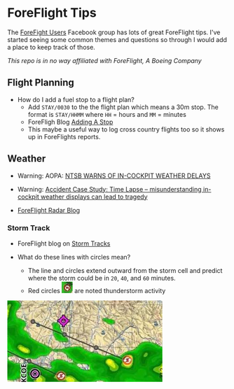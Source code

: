 # ForeFlight Tips

The [ForeFight Users](https://www.facebook.com/groups/2036312003337297/) Facebook group has lots of great ForeFlight tips. I've started seeing some common themes and questions so through I would add a place to keep track of those.

<i>This repo is in no way affiliated with ForeFlight, A Boeing Company</i>


## Flight Planning

* How do I add a fuel stop to a flight plan?
	* Add `STAY/0030` to the the flight plan which means a 30m stop. The format is `STAY/HHMM` where `HH` = hours and `MM` = minutes
	* ForeFligh Blog [Adding A Stop](https://support.foreflight.com/hc/en-us/articles/360034183613-How-do-I-file-a-STAY-at-a-waypoint-within-my-flight-plan-in-Europe-?mobile_site=true&fbclid=IwAR0p6MjLbacYL6xXIqyhKbEzviUMON19Irgr8y6bqXF6hicteYiP3glnZpo)
	* This maybe a useful way to log cross country flights too so it shows up in ForeFlights reports.


## Weather


* Warning: AOPA: [NTSB WARNS OF IN-COCKPIT WEATHER DELAYS](https://www.aopa.org/news-and-media/all-news/2012/june/25/ntsb-warns-of-in-cockpit-weather-delays)
* Warning: [Accident Case Study: Time Lapse – misunderstanding in-cockpit weather displays can lead to tragedy](https://www.youtube.com/watch?v=83uvKWJS2os)



* [ForeFlight Radar Blog](https://blog.foreflight.com/2016/07/14/new-radar-layer-updates/?fbclid=IwAR09Divh5TJyqiDU-J6hMPeycPVYY-5QcQVaA7nDU4AHSZN4ZXRNmluZYMk)

### Storm Track

* ForeFlight blog on [Storm Tracks](https://blog.foreflight.com/2012/07/16/storm-tracks-now-available/)

* What do these lines with circles mean?
	* The line and circles extend outward from the storm cell and predict where the storm could be in `20`, `40`, and `60` minutes.
	* Red circles ![noted tstorm](images/noted_thunderstorm.png) are noted thunderstorm activity

![store track](images/storm_track.jpg)